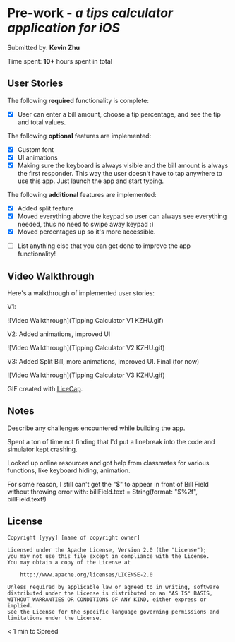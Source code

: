 # Pre-work - *a tips calculator application for iOS*

Submitted by: **Kevin Zhu**

Time spent: **10+** hours spent in total

## User Stories

The following **required** functionality is complete:
* [x] User can enter a bill amount, choose a tip percentage, and see the tip and total values.

The following **optional** features are implemented:
* [x] Custom font
* [x] UI animations
* [x] Making sure the keyboard is always visible and the bill amount is always the first responder. This way the user doesn't have to tap anywhere to use this app. Just launch the app and start typing.

The following **additional** features are implemented:
* [x] Added split feature
* [x] Moved everything above the keypad so user can always see everything needed, thus no need to swipe away keypad :)
* [x] Moved percentages up so it's more accessible.
- [ ] List anything else that you can get done to improve the app functionality!

## Video Walkthrough 

Here's a walkthrough of implemented user stories:

V1: 

![Video Walkthrough](Tipping Calculator V1 KZHU.gif)

V2: Added animations, improved UI

![Video Walkthrough](Tipping Calculator V2 KZHU.gif)

V3: Added Split Bill, more animations, improved UI. Final (for now)

![Video Walkthrough](Tipping Calculator V3 KZHU.gif)

GIF created with [LiceCap](http://www.cockos.com/licecap/).

## Notes

Describe any challenges encountered while building the app.

Spent a ton of time not finding that I'd put a linebreak into the code and simulator kept crashing. 

Looked up online resources and got help from classmates for various functions, like keyboard hiding, animation. 

For some reason, I still can't get the "$" to appear in front of Bill Field without throwing error with:  billField.text = String(format: "$%2f", billField.text!) 

## License

    Copyright [yyyy] [name of copyright owner]

    Licensed under the Apache License, Version 2.0 (the "License");
    you may not use this file except in compliance with the License.
    You may obtain a copy of the License at

        http://www.apache.org/licenses/LICENSE-2.0

    Unless required by applicable law or agreed to in writing, software
    distributed under the License is distributed on an "AS IS" BASIS,
    WITHOUT WARRANTIES OR CONDITIONS OF ANY KIND, either express or implied.
    See the License for the specific language governing permissions and
    limitations under the License.
< 1 min to Spreed
